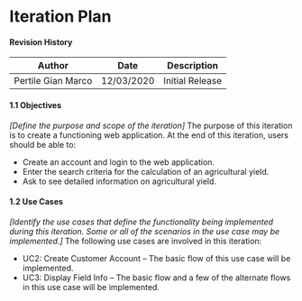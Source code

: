 
# Iteration Plan
#### Revision History

| Author | Date | Description |
| --- | --- | --- |
| Pertile Gian Marco | 12/03/2020 | Initial Release |

#### 1.1 Objectives

_[Define the purpose and scope of the iteration]_ The purpose of this iteration is to create a functioning web application. At the end of this iteration, users should be able to:

- Create an account and login to the web application.
- Enter the search criteria for the calculation of an agricultural yield.
- Ask to see detailed information on agricultural yield.



#### 1.2 Use Cases

_[Identify the use cases that define the functionality being implemented during this iteration. Some or all of the scenarios in the use case may be implemented.]_ The following use cases are involved in this iteration:

- UC2: Create Customer Account – The basic flow of this use case will be implemented.
- UC3: Display Field Info – The basic flow and a few of the alternate flows in this use case will be implemented.



